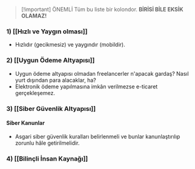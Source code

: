 
> [!important] ÖNEMLİ
> Tüm bu liste bir kolondor. **BİRİSİ BİLE EKSİK OLAMAZ!**


### 1) [[Hızlı ve Yaygın olması]]
- Hızlıdır (gecikmesiz) ve  yaygındır (mobildir).
### 2) [[Uygun Ödeme Altyapısı]]
- Uygun ödeme altyapısı olmadan freelancerler n'apacak gardaş? Nasıl yurt dışından para alacaklar, ha?
- Elektronik ödeme yapılmasına imkân verilmezse e-ticaret gerçekleşemez.
### 3) [[Siber Güvenlik Altyapısı]]
#### Siber Kanunlar
- Asgari siber güvenlik kuralları belirlenmeli ve bunlar kanunlaştırılıp zorunlu hâle getirilmelidir.
### 4) [[Bilinçli İnsan Kaynağı]]